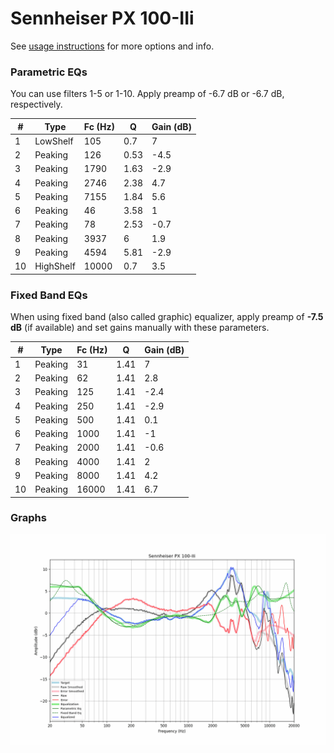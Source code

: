 # Sennheiser PX 100-IIi
See [usage instructions](https://github.com/jaakkopasanen/AutoEq#usage) for more options and info.

### Parametric EQs
You can use filters 1-5 or 1-10. Apply preamp of -6.7 dB or -6.7 dB, respectively.

|   # | Type      |   Fc (Hz) |    Q |   Gain (dB) |
|-----|-----------|-----------|------|-------------|
|   1 | LowShelf  |       105 | 0.7  |         7   |
|   2 | Peaking   |       126 | 0.53 |        -4.5 |
|   3 | Peaking   |      1790 | 1.63 |        -2.9 |
|   4 | Peaking   |      2746 | 2.38 |         4.7 |
|   5 | Peaking   |      7155 | 1.84 |         5.6 |
|   6 | Peaking   |        46 | 3.58 |         1   |
|   7 | Peaking   |        78 | 2.53 |        -0.7 |
|   8 | Peaking   |      3937 | 6    |         1.9 |
|   9 | Peaking   |      4594 | 5.81 |        -2.9 |
|  10 | HighShelf |     10000 | 0.7  |         3.5 |

### Fixed Band EQs
When using fixed band (also called graphic) equalizer, apply preamp of **-7.5 dB** (if available) and set gains manually with these parameters.

|   # | Type    |   Fc (Hz) |    Q |   Gain (dB) |
|-----|---------|-----------|------|-------------|
|   1 | Peaking |        31 | 1.41 |         7   |
|   2 | Peaking |        62 | 1.41 |         2.8 |
|   3 | Peaking |       125 | 1.41 |        -2.4 |
|   4 | Peaking |       250 | 1.41 |        -2.9 |
|   5 | Peaking |       500 | 1.41 |         0.1 |
|   6 | Peaking |      1000 | 1.41 |        -1   |
|   7 | Peaking |      2000 | 1.41 |        -0.6 |
|   8 | Peaking |      4000 | 1.41 |         2   |
|   9 | Peaking |      8000 | 1.41 |         4.2 |
|  10 | Peaking |     16000 | 1.41 |         6.7 |

### Graphs
![](./Sennheiser%20PX%20100-IIi.png)
